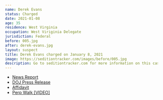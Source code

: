 ```yaml
---
name: Derek Evans
status: Charged
date: 2021-01-08
age: 35
residence: West Virginia
occupation: West Viriginia Delegate
jurisdiction: Federal
before: 005.jpg
after: derek-evans.jpg
layout: suspect
title: Derek Evans charged on January 8, 2021
image: https://seditiontracker.com/images/before/005.jpg
description: Go to seditiontracker.com for more information on this case.
---
```


- [News Report](https://apnews.com/article/donald-trump-legislature-crime-west-virginia-electoral-college-b883a7667add0cb54f01ce7ffaa73536)
- [DOJ Press Release](https://www.justice.gov/usao-dc/pr/three-men-charged-connection-events-us-capitol)
- [Affidavit](https://www.justice.gov/usao-dc/press-release/file/1351946/download)
- [Perp Walk [VIDEO]](https://www.youtube.com/watch?v=gYauxtRX3P4)